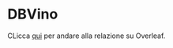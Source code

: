 # DBVino
CLicca [qui](https://it.overleaf.com/9889759935cqgtnkhpxkff) per andare alla relazione su Overleaf. 


